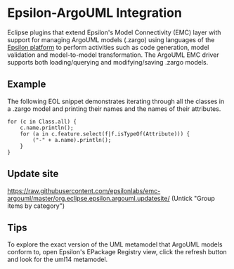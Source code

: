 Epsilon-ArgoUML Integration
===========

Eclipse plugins that extend Epsilon's Model Connectivity (EMC) layer with support for managing ArgoUML models (.zargo) using languages of the [Epsilon platform](http://www.eclipse.org/epsilon) to perform activities such as code generation, model validation and model-to-model transformation. The ArgoUML EMC driver supports both loading/querying and modifying/saving .zargo models.

Example
-----------
The following EOL snippet demonstrates iterating through all the classes in a .zargo model and printing their names and the names of their attributes.
```
for (c in Class.all) {
	c.name.println();
	for (a in c.feature.select(f|f.isTypeOf(Attribute))) {
		("-" + a.name).println();
	}
}
```

Update site
-----------
https://raw.githubusercontent.com/epsilonlabs/emc-argouml/master/org.eclipse.epsilon.argouml.updatesite/ (Untick "Group items by category")

Tips
-----------
To explore the exact version of the UML metamodel that ArgoUML models conform to, open Epsilon's EPackage Registry view, click the refresh button and look for the uml14 metamodel.
